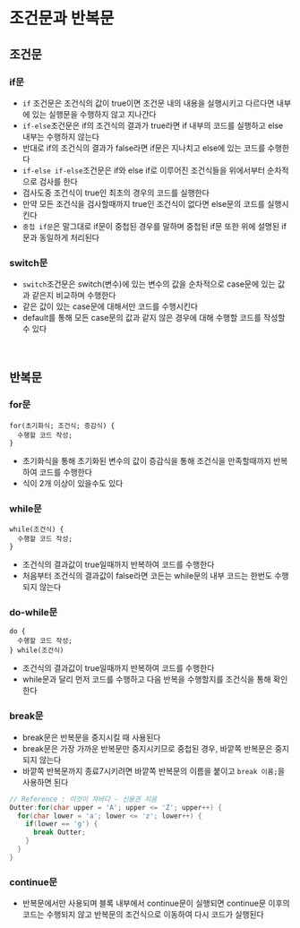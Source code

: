 # 조건문과 반복문
## 조건문
### if문
* `if` 조건문은 조건식의 값이 true이면 조건문 내의 내용을 실행시키고 다르다면 내부에 있는 실행문을 수행하지 않고 지나간다
* `if-else`조건문은 if의 조건식의 결과가 true라면 if 내부의 코드를 실행하고 else 내부는 수행하지 않는다
* 반대로 if의 조건식의 결과가 false라면 if문은 지나치고  else에 있는 코드를 수행한다
* `if-else if-else`조건문은 if와 else if로 이루어진 조건식들을 위에서부터 순차적으로 검사를 한다
* 검사도중 조건식이 true인 최초의 경우의 코드를 실행한다
* 만약 모든 조건식을 검사할때까지 true인 조건식이 없다면 else문의 코드를 실행시킨다
* `중첩 if문`은 말그대로 if문이 중첩된 경우를 말하며 중첩된 if문 또한 위에 설명된 if문과 동일하게 처리된다

### switch문
* `switch`조건문은 switch(변수)에 있는 변수의 값을 순차적으로 case문에 있는 값과 같은지 비교하며 수행한다
* 같은 값이 있는 case문에 대해서만 코드를 수행시킨다
* default를 통해 모든 case문의 값과 같지 않은 경우에 대해 수행할 코드를 작성할 수 있다

</br>

## 반복문
### for문
    for(초기화식; 조건식; 증감식) {
      수행할 코드 작성;
    }

* 초기화식을 통해 초기화된 변수의 값이 증감식을 통해 조건식을 만족할때까지 반복하여 코드를 수행한다
* 식이 2개 이상이 있을수도 있다

### while문
    while(조건식) {
      수행할 코드 작성;
    }

* 조건식의 결과값이 true일때까지 반복하여 코드를 수행한다
* 처음부터 조건식의 결과값이 false라면 코든는 while문의 내부 코드는 한번도 수행되지 않는다

### do-while문
    do {
      수행할 코드 작성;
    } while(조건식)

* 조건식의 결과값이 true일때까지 반복하여 코드를 수행한다
* while문과 달리 먼저 코드를 수행하고 다음 반복을 수행할지를 조건식을 통해 확인한다

### break문
* break문은 반복문을 중지시킬 때 사용된다
* break문은 가장 가까운 반복문만 중지시키므로 중첩된 경우, 바깥쪽 반복문은 중지되지 않는다
* 바깥쪽 반복문까지 종료7시키려면 바깥쪽 반복문의 이름을 붙이고 `break 이름;`을 사용하면 된다

```java
// Reference : 이것이 자바다 - 신용권 지음
Outter:for(char upper = 'A'; upper <= 'Z'; upper++) {
  for(char lower = 'a'; lower <= 'z'; lower++) {
    if(lower == 'g') {
      break Outter;
    }
  }
}
```

### continue문
* 반복문에서만 사용되며 블록 내부에서 continue문이 실행되면 continue문 이후의 코드는 수행되지 않고 반복문의 조건식으로 이동하여 다시 코드가 실행된다
